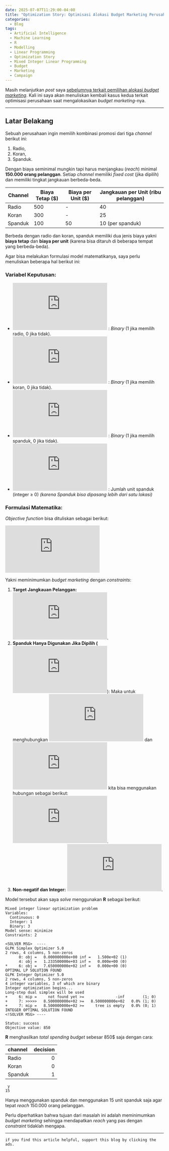 ```yaml
---
date: 2025-07-07T11:29:00-04:00
title: "Optimization Story: Optimisasi Alokasi Budget Marketing Perusahaan II"
categories:
  - Blog
tags:
  - Artificial Intelligence
  - Machine Learning
  - R
  - Modelling
  - Linear Programming
  - Optimization Story
  - Mixed Integer Linear Programming
  - Budget
  - Marketing
  - Campaign
---
```


Masih melanjutkan *post* saya [sebelumnya terkait pemilihan alokasi
*budget* *marketing*](https://ikanx101.com/blog/budget-marketing-milp/).
Kali ini saya akan menuliskan kembali kasus kedua terkait optimisasi
perusahaan saat mengalokasikan *budget marketing*-nya.

------------------------------------------------------------------------

## **Latar Belakang**

Sebuah perusahaan ingin memilih kombinasi promosi dari tiga *channel*
berikut ini:

1.  Radio,
2.  Koran,
3.  Spanduk.

Dengan biaya seminimal mungkin tapi harus menjangkau (*reach*) minimal
**150.000 orang pelanggan**. Setiap *channel* memiliki *fixed cost*
(jika dipilih) dan memiliki tingkat jangkauan berbeda-beda.

| Channel | Biaya Tetap (\$) | Biaya per Unit (\$) | Jangkauan per Unit (ribu pelanggan) |
|----|----|----|----|
| Radio | 500 | \- | 40 |
| Koran | 300 | \- | 25 |
| Spanduk | 100 | 50 | 10 (per spanduk) |

Berbeda dengan radio dan koran, spanduk memiliki dua jenis biaya yakni
**biaya tetap** dan **biaya per unit** (karena bisa ditaruh di beberapa
tempat yang berbeda-beda).

Agar bisa melakukan formulasi model matematikanya, saya perlu menuliskan
beberapa hal berikut ini:

### **Variabel Keputusan:**

- ![x_1](https://latex.codecogs.com/svg.latex?x_1 "x_1") : *Binary* (1
  jika memilih radio, 0 jika tidak).
- ![x_2](https://latex.codecogs.com/svg.latex?x_2 "x_2") : *Binary* (1
  jika memilih koran, 0 jika tidak).
- ![x_3](https://latex.codecogs.com/svg.latex?x_3 "x_3") : *Binary* (1
  jika memilih spanduk, 0 jika tidak).
- ![y](https://latex.codecogs.com/svg.latex?y "y") : Jumlah unit spanduk
  (integer ≥ 0) *(karena Spanduk bisa dipasang lebih dari satu lokasi)*

### **Formulasi Matematika:**

*Objective function* bisa dituliskan sebagai berikut:

![\min{\text{budget}} = 500x_1 + 300x_2 + 100x_3 + 50y](https://latex.codecogs.com/svg.latex?%5Cmin%7B%5Ctext%7Bbudget%7D%7D%20%3D%20500x_1%20%2B%20300x_2%20%2B%20100x_3%20%2B%2050y "\min{\text{budget}} = 500x_1 + 300x_2 + 100x_3 + 50y")

Yakni meminimumkan *budget* *marketing* dengan *constraints*:

1.  **Target Jangkauan Pelanggan:**
    ![40x_1 + 25x_2 + 10y \>= 150](https://latex.codecogs.com/svg.latex?40x_1%20%2B%2025x_2%20%2B%2010y%20%3E%3D%20150 "40x_1 + 25x_2 + 10y >= 150").
2.  **Spanduk Hanya Digunakan Jika Dipilih
    (**![x_3 = 1](https://latex.codecogs.com/svg.latex?x_3%20%3D%201 "x_3 = 1")):
    Maka untuk menghubungkan
    ![x_3](https://latex.codecogs.com/svg.latex?x_3 "x_3") dan
    ![y](https://latex.codecogs.com/svg.latex?y "y") kita bisa
    menggunakan hubungan sebagai berikut:
    ![y \leq M x_3 \quad \text{(M = bilangan besar, misal 100)}](https://latex.codecogs.com/svg.latex?y%20%5Cleq%20M%20x_3%20%5Cquad%20%5Ctext%7B%28M%20%3D%20bilangan%20besar%2C%20misal%20100%29%7D "y \leq M x_3 \quad \text{(M = bilangan besar, misal 100)}").
3.  **Non-negatif dan Integer:**
    ![x_1, x_2, x_3 \in \\0,1\\, \quad y \in \mathbb{Z}^+](https://latex.codecogs.com/svg.latex?x_1%2C%20x_2%2C%20x_3%20%5Cin%20%5C%7B0%2C1%5C%7D%2C%20%5Cquad%20y%20%5Cin%20%5Cmathbb%7BZ%7D%5E%2B "x_1, x_2, x_3 \in \{0,1\}, \quad y \in \mathbb{Z}^+").

Model tersebut akan saya *solve* menggunakan **R** sebagai berikut:

    Mixed integer linear optimization problem
    Variables:
      Continuous: 0 
      Integer: 1 
      Binary: 3 
    Model sense: minimize 
    Constraints: 2 

    <SOLVER MSG>  ----
    GLPK Simplex Optimizer 5.0
    2 rows, 4 columns, 5 non-zeros
          0: obj =   0.000000000e+00 inf =   1.500e+02 (1)
          4: obj =   1.233500000e+03 inf =   0.000e+00 (0)
    *     6: obj =   7.650000000e+02 inf =   0.000e+00 (0)
    OPTIMAL LP SOLUTION FOUND
    GLPK Integer Optimizer 5.0
    2 rows, 4 columns, 5 non-zeros
    4 integer variables, 3 of which are binary
    Integer optimization begins...
    Long-step dual simplex will be used
    +     6: mip =     not found yet >=              -inf        (1; 0)
    +     7: >>>>>   8.500000000e+02 >=   8.500000000e+02   0.0% (1; 0)
    +     7: mip =   8.500000000e+02 >=     tree is empty   0.0% (0; 1)
    INTEGER OPTIMAL SOLUTION FOUND
    <!SOLVER MSG> ----

    Status: success
    Objective value: 850

**R** menghasilkan *total spending budget* sebesar 850\$ saja dengan
cara:

| channel | decision |
|:--------|---------:|
| Radio   |        0 |
| Koran   |        0 |
| Spanduk |        1 |

     y 
    15 

Hanya menggunakan spanduk dan menggunakan 15 unit spanduk saja agar
tepat *reach* 150.000 orang pelanggan.

Perlu diperhatikan bahwa tujuan dari masalah ini adalah meminimumkan
*budget* *marketing* sehingga mendapatkan *reach* yang pas dengan
*constraint* tidaklah mengapa.

------------------------------------------------------------------------

`if you find this article helpful, support this blog by clicking the ads.`
